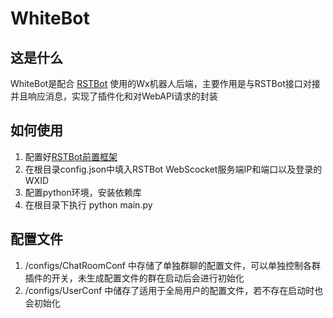# WhiteBot
## 这是什么
WhiteBot是配合 [RSTBot](https://babyqdoc.gitbook.io/wechatdocs/) 使用的Wx机器人后端，主要作用是与RSTBot接口对接并且响应消息，实现了插件化和对WebAPI请求的封装

## 如何使用
1. 配置好[RSTBot前置框架](https://babyqdoc.gitbook.io/wechatdocs/da-jian-huan-jing-zhi-nan-bi-du)
2. 在根目录config.json中填入RSTBot WebScocket服务端IP和端口以及登录的WXID
3. 配置python环境，安装依赖库
4. 在根目录下执行 python main.py

## 配置文件
1. /configs/ChatRoomConf 中存储了单独群聊的配置文件，可以单独控制各群插件的开关，未生成配置文件的群在启动后会进行初始化
2. /configs/UserConf 中储存了适用于全局用户的配置文件，若不存在启动时也会初始化
